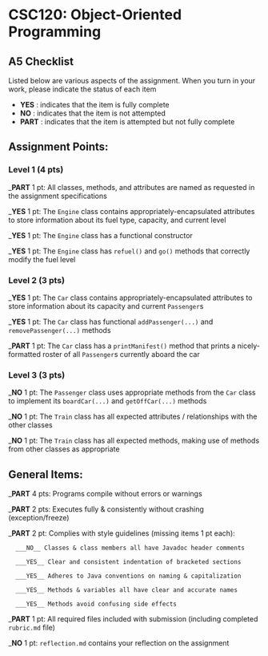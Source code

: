 # CSC120: Object-Oriented Programming
## A5 Checklist

Listed below are various aspects of the assignment.  When you turn in your work, please indicate the status of each item

- **YES** : indicates that the item is fully complete
- **NO** : indicates that the item is not attempted
- **PART** : indicates that the item is attempted but not fully complete


## Assignment Points:

### Level 1 (4 pts)

___PART__ 1 pt: All classes, methods, and attributes are named as requested in the assignment specifications

___YES__ 1 pt: The `Engine` class contains appropriately-encapsulated attributes to store information about its fuel type, capacity, and current level

___YES__ 1 pt: The `Engine` class has a functional constructor

___YES__ 1 pt: The `Engine` class has `refuel()` and `go()` methods that correctly modify the fuel level

### Level 2 (3 pts)

___YES__ 1 pt: The `Car` class contains appropriately-encapsulated attributes to store information about its capacity and current `Passenger`s

___YES__ 1 pt: The `Car` class has functional `addPassenger(...)` and `removePassenger(...)` methods

___PART__ 1 pt: The `Car` class has a `printManifest()` method that prints a nicely-formatted roster of all `Passenger`s currently aboard the car

### Level 3 (3 pts)

___NO__ 1 pt: The `Passenger` class uses appropriate methods from the `Car` class to implement its `boardCar(...)` and `getOffCar(...)` methods

___NO__ 1 pt: The `Train` class has all expected attributes / relationships with the other classes

___NO__ 1 pt: The `Train` class has all expected methods, making use of methods from other classes as appropriate



## General Items:

___PART__ 4 pts: Programs compile without errors or warnings

___PART__ 2 pts: Executes fully & consistently without crashing (exception/freeze)

___PART__ 2 pt: Complies with style guidelines (missing items 1 pt each):

      ___NO__ Classes & class members all have Javadoc header comments

      ___YES__ Clear and consistent indentation of bracketed sections

      ___YES__ Adheres to Java conventions on naming & capitalization

      ___YES__ Methods & variables all have clear and accurate names

      ___YES__ Methods avoid confusing side effects

___PART__ 1 pt: All required files included with submission (including completed `rubric.md` file)

___NO__ 1 pt: `reflection.md` contains your reflection on the assignment
